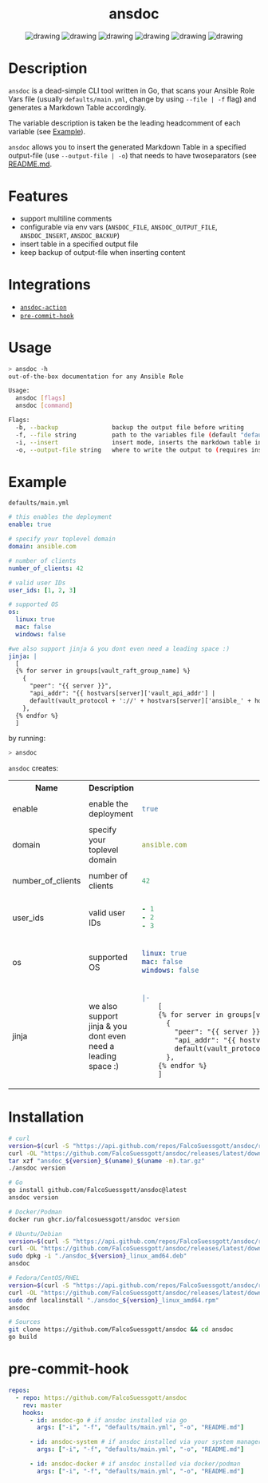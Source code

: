 <div align="center">

<h1>ansdoc</h1>
<img src="https://github.com/FalcoSuessgott/ansdoc/actions/workflows/test.yml/badge.svg" alt="drawing"/>
<img src="https://github.com/FalcoSuessgott/ansdoc/actions/workflows/lint.yml/badge.svg" alt="drawing"/>
<img src="https://codecov.io/gh/FalcoSuessgott/ansdoc/branch/master/graph/badge.svg" alt="drawing"/>
<img src="https://img.shields.io/github/downloads/FalcoSuessgott/ansdoc/total.svg" alt="drawing"/>
<img src="https://img.shields.io/github/v/release/FalcoSuessgott/ansdoc" alt="drawing"/>
<img src="https://img.shields.io/docker/pulls/falcosuessgott/ansdoc" alt="drawing"/>
</div>

# Description
`ansdoc` is a dead-simple CLI tool written in Go, that scans your Ansible Role Vars file (usually `defaults/main.yml`, change by using `--file | -f` flag) and generates a Markdown Table accordingly. 

The variable description is taken be the leading headcomment of each variable (see [Example](https://github.com/FalcoSuessgott/ansdoc#example)).

`ansdoc` allows you to insert the generated Markdown Table in a specified output-file (use `--output-file | -o`) that needs to have twoseparators (see [README.md](https://raw.githubusercontent.com/FalcoSuessgott/ansdoc/master/README.md).

# Features
* support multiline comments
* configurable via env vars (`ANSDOC_FILE`, `ANSDOC_OUTPUT_FILE`, `ANSDOC_INSERT`, `ANSDOC_BACKUP`)
* insert table in a specified output file
* keep backup of output-file when inserting content

# Integrations
* [`ansdoc-action`](https://github.com/FalcoSuessgott/ansdoc-action)
* [`pre-commit-hook`](https://github.com/FalcoSuessgott/ansdoc#pre-commit-hook)

# Usage
```sh
> ansdoc -h
out-of-the-box documentation for any Ansible Role

Usage:
  ansdoc [flags]
  ansdoc [command]

Flags:
  -b, --backup               backup the output file before writing
  -f, --file string          path to the variables file (default "defaults/main.yml")
  -i, --insert               insert mode, inserts the markdown table in the specified output file (default true)
  -o, --output-file string   where to write the output to (requires insert mode) (default "README.md")
```

# Example
`defaults/main.yml`
```yaml
# this enables the deployment
enable: true

# specify your toplevel domain
domain: ansible.com

# number of clients
number_of_clients: 42 

# valid user IDs
user_ids: [1, 2, 3]

# supported OS
os:
  linux: true
  mac: false
  windows: false

#we also support jinja & you dont even need a leading space :)
jinja: |
  [
  {% for server in groups[vault_raft_group_name] %}
    {
      "peer": "{{ server }}",
      "api_addr": "{{ hostvars[server]['vault_api_addr'] |
      default(vault_protocol + '://' + hostvars[server]['ansible_' + hostvars[server]['ansible_default_ipv4']['interface']]['ipv4']['address'] + ':' + (vault_port|string)) }}"
    },
  {% endfor %}
  ]
```

by running:

```bash
> ansdoc
```

`ansdoc` creates:
<!--ansdoc -->
<table>
<tr>
<th>Name</th>
<th>Description</th>
<th>Default Value</th>
</tr>

<tr>
<td>

enable

</td><td>enable the deployment</td><td>

```yaml
true

```

</td></tr>

<tr>
<td>

domain

</td><td>specify your toplevel domain</td><td>

```yaml
ansible.com

```

</td></tr>

<tr>
<td>

number_of_clients

</td><td>number of clients</td><td>

```yaml
42

```

</td></tr>

<tr>
<td>

user_ids

</td><td>valid user IDs</td><td>

```yaml
- 1
- 2
- 3

```

</td></tr>

<tr>
<td>

os

</td><td>supported OS</td><td>

```yaml
linux: true
mac: false
windows: false

```

</td></tr>

<tr>
<td>

jinja

</td><td>we also support jinja & you dont even need a leading space :)</td><td>

```yaml
|-
    [
    {% for server in groups[vault_raft_group_name] %}
      {
        "peer": "{{ server }}",
        "api_addr": "{{ hostvars[server]['vault_api_addr'] |
        default(vault_protocol + '://' + hostvars[server]['ansible_' + hostvars[server]['ansible_default_ipv4']['interface']]['ipv4']['address'] + ':' + (vault_port|string)) }}"
      },
    {% endfor %}
    ]

```

</td></tr>

</table>
<!--ansdoc -->


# Installation
```bash
# curl
version=$(curl -S "https://api.github.com/repos/FalcoSuessgott/ansdoc/releases/latest" | jq -r '.tag_name[1:]')
curl -OL "https://github.com/FalcoSuessgott/ansdoc/releases/latest/download/ansdoc_${version}_$(uname)_$(uname -m).tar.gz"
tar xzf "ansdoc_${version}_$(uname)_$(uname -m).tar.gz"
./ansdoc version

# Go 
go install github.com/FalcoSuessgott/ansdoc@latest
ansdoc version

# Docker/Podman
docker run ghcr.io/falcosuessgott/ansdoc version

# Ubuntu/Debian
version=$(curl -S "https://api.github.com/repos/FalcoSuessgott/ansdoc/releases/latest" | jq -r '.tag_name[1:]')
curl -OL "https://github.com/FalcoSuessgott/ansdoc/releases/latest/download/ansdoc_${version}_linux_amd64.deb"
sudo dpkg -i "./ansdoc_${version}_linux_amd64.deb"
ansdoc

# Fedora/CentOS/RHEL
version=$(curl -S "https://api.github.com/repos/FalcoSuessgott/ansdoc/releases/latest" | jq -r '.tag_name[1:]')
curl -OL "https://github.com/FalcoSuessgott/ansdoc/releases/latest/download/ansdoc_${version}_linux_amd64.rpm"
sudo dnf localinstall "./ansdoc_${version}_linux_amd64.rpm"
ansdoc

# Sources
git clone https://github.com/FalcoSuessgott/ansdoc && cd ansdoc
go build 
```

# pre-commit-hook
```yaml
repos:
  - repo: https://github.com/FalcoSuessgott/ansdoc
    rev: master
    hooks:
      - id: ansdoc-go # if ansdoc installed via go
        args: ["-i", "-f", "defaults/main.yml", "-o", "README.md"]

      - id: ansdoc-system # if ansdoc installed via your system manager (e.g .deb, .rpm)
        args: ["-i", "-f", "defaults/main.yml", "-o", "README.md"]

      - id: ansdoc-docker # if ansdoc installed via docker/podman
        args: ["-i", "-f", "defaults/main.yml", "-o", "README.md"]
```